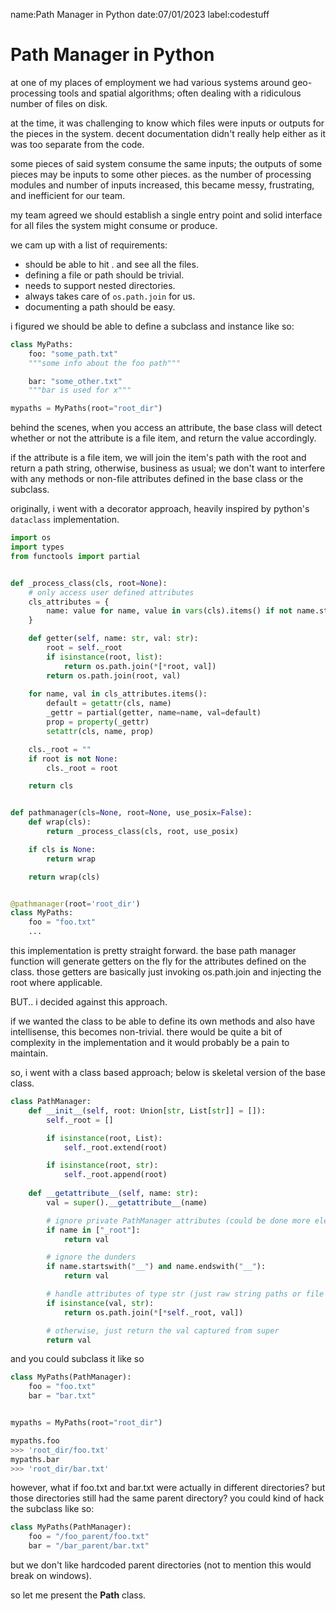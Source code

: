 name:Path Manager in Python
date:07/01/2023
label:codestuff

# Path Manager in Python

at one of my places of employment we had various systems around geo-processing tools and spatial algorithms; often dealing with a ridiculous number of files on disk.

at the time, it was challenging to know which files were inputs or outputs for the pieces in the system. decent documentation didn't really help either as it was too separate from the code.

some pieces of said system consume the same inputs; the outputs of some pieces may be inputs to some other pieces. as the number of processing modules and number of inputs increased, this became messy, frustrating, and inefficient for our team.

my team agreed we should establish a single entry point and solid interface for all files the system might consume or produce.

we cam up with a list of requirements:

- should be able to hit . and see all the files.
- defining a file or path should be trivial.
- needs to support nested directories.
- always takes care of `os.path.join` for us.
- documenting a path should be easy.

i figured we should be able to define a subclass and instance like so:

```python
class MyPaths:
    foo: "some_path.txt"
    """some info about the foo path"""

    bar: "some_other.txt"
    """bar is used for x"""

mypaths = MyPaths(root="root_dir")
```

behind the scenes, when you access an attribute, the base class will detect whether or not the attribute is a file item, and return the value accordingly. 

if the attribute is a file item, we will join the item's path with the root and return a path string, otherwise, business as usual; we don't want to interfere with any methods or non-file attributes defined in the base class or the subclass.

originally, i went with a decorator approach, heavily inspired by python's `dataclass` implementation.

```python
import os
import types
from functools import partial


def _process_class(cls, root=None):
    # only access user defined attributes
    cls_attributes = {
        name: value for name, value in vars(cls).items() if not name.startswith("__")
    }

    def getter(self, name: str, val: str):
        root = self._root
        if isinstance(root, list):
            return os.path.join(*[*root, val])
        return os.path.join(root, val)
        
    for name, val in cls_attributes.items():
        default = getattr(cls, name)
        _gettr = partial(getter, name=name, val=default)
        prop = property(_gettr)
        setattr(cls, name, prop)

    cls._root = ""
    if root is not None:
        cls._root = root

    return cls


def pathmanager(cls=None, root=None, use_posix=False):
    def wrap(cls):
        return _process_class(cls, root, use_posix)

    if cls is None:
        return wrap

    return wrap(cls)


@pathmanager(root='root_dir')
class MyPaths:
    foo = "foo.txt"
    ...
```

this implementation is pretty straight forward. the base path manager function will generate getters on the fly for the attributes defined on the class. those getters are basically just invoking os.path.join and injecting the root where applicable.

BUT.. i decided against this approach.

if we wanted the class to be able to define its own methods and also have intellisense, this becomes non-trivial. there would be quite a bit of complexity in the implementation and it would probably be a pain to maintain.

so, i went with a class based approach; below is skeletal version of the base class.

```python
class PathManager:
    def __init__(self, root: Union[str, List[str]] = []):
        self._root = []

        if isinstance(root, List):
            self._root.extend(root)

        if isinstance(root, str):
            self._root.append(root)
    
    def __getattribute__(self, name: str):
        val = super().__getattribute__(name)

        # ignore private PathManager attributes (could be done more elegantly)
        if name in ["_root"]:
            return val

        # ignore the dunders
        if name.startswith("__") and name.endswith("__"):
            return val

        # handle attributes of type str (just raw string paths or file names)
        if isinstance(val, str):
            return os.path.join(*[*self._root, val])

        # otherwise, just return the val captured from super
        return val
```

and you could subclass it like so

```python
class MyPaths(PathManager):
    foo = "foo.txt"
    bar = "bar.txt"


mypaths = MyPaths(root="root_dir")

mypaths.foo
>>> 'root_dir/foo.txt'
mypaths.bar
>>> 'root_dir/bar.txt'
```

however, what if foo.txt and bar.txt were actually in different directories? but those directories
still had the same parent directory? you could kind of hack the subclass like so:


```python
class MyPaths(PathManager):
    foo = "/foo_parent/foo.txt"
    bar = "/bar_parent/bar.txt"
```

but we don't like hardcoded parent directories (not to mention this would break on windows).

so let me present the __Path__ class.

